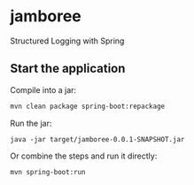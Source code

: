 # jamboree
Structured Logging with Spring


## Start the application

Compile into a jar:
```bash 
mvn clean package spring-boot:repackage 
```

Run the jar:
```
java -jar target/jamboree-0.0.1-SNAPSHOT.jar
```

Or combine the steps and run it directly:
```bash 
mvn spring-boot:run
```